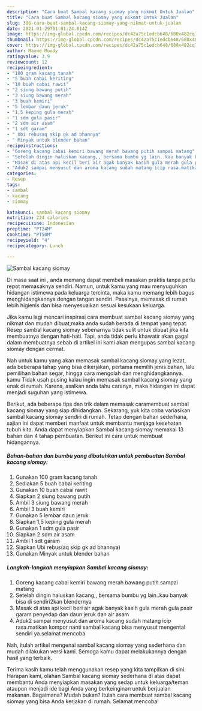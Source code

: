 ```yaml
---
description: "Cara buat Sambal kacang siomay yang nikmat Untuk Jualan"
title: "Cara buat Sambal kacang siomay yang nikmat Untuk Jualan"
slug: 306-cara-buat-sambal-kacang-siomay-yang-nikmat-untuk-jualan
date: 2021-01-29T01:01:24.014Z
image: https://img-global.cpcdn.com/recipes/dc42a75c1edcb648/680x482cq70/sambal-kacang-siomay-foto-resep-utama.jpg
thumbnail: https://img-global.cpcdn.com/recipes/dc42a75c1edcb648/680x482cq70/sambal-kacang-siomay-foto-resep-utama.jpg
cover: https://img-global.cpcdn.com/recipes/dc42a75c1edcb648/680x482cq70/sambal-kacang-siomay-foto-resep-utama.jpg
author: Mayme Moody
ratingvalue: 3.9
reviewcount: 12
recipeingredient:
- "100 gram kacang tanah"
- "5 buah cabai keriting"
- "10 buah cabai rawit"
- "2 siung bawang putih"
- "3 siung bawang merah"
- "3 buah kemiri"
- "5 lembar daun jeruk"
- "1,5 keping gula merah"
- "1 sdm gula pasir"
- "2 sdm air asam"
- "1 sdt garam"
- " Ubi rebusaq skip gk ad bhannya"
- " Minyak untuk blender bahan"
recipeinstructions:
- "Goreng kacang cabai kemiri bawang merah bawang putih sampai matang"
- "Setelah dingin haluskan kacang,, bersama bumbu yg lain..kau banyak bisa di sendiri2kan blendernya"
- "Masak di atas api kecil beri air agak banyak kasih gula merah gula pasir garam penyedap dan daun jeruk dan air asam"
- "Aduk2 sampai menyusut dan aroma kacang sudah matang icip rasa.matikan kompor nanti sambal kacang bisa menyusut mengental sendiri ya.selamat mencoba"
categories:
- Resep
tags:
- sambal
- kacang
- siomay

katakunci: sambal kacang siomay 
nutrition: 224 calories
recipecuisine: Indonesian
preptime: "PT24M"
cooktime: "PT50M"
recipeyield: "4"
recipecategory: Lunch

---
```



![Sambal kacang siomay](https://img-global.cpcdn.com/recipes/dc42a75c1edcb648/680x482cq70/sambal-kacang-siomay-foto-resep-utama.jpg)

Di masa  saat ini , anda memang dapat membeli masakan praktis tanpa perlu repot memasaknya sendiri. Namun, untuk kamu yang mau menyuguhkan hidangan istimewa pada keluarga tercinta, maka kamu memang lebih bagus menghidangkannya dengan tangan sendiri. Pasalnya, memasak di rumah lebih higienis dan bisa menyesuaikan sesuai kesukaan keluarga.

Jika kamu lagi mencari inspirasi cara membuat sambal kacang siomay yang nikmat dan mudah dibuat,maka anda sudah berada di tempat yang tepat. Resep sambal kacang siomay  sebenarnya tidak sulit untuk dibuat jika kita membuatnya dengan hati-hati. Tapi, anda tidak perlu khawatir akan gagal dalam membuatnya 
sebab di artikel ini kami akan mengupas sambal kacang siomay dengan cermat.  



Nah untuk kamu yang akan memasak sambal kacang siomay yang lezat, ada beberapa tahap yang bisa dikerjakan, pertama memilih jenis bahan, lalu pemilihan bahan segar, hingga cara mengolah dan menghidangkannya. kamu Tidak usah pusing kalau ingin memasak sambal kacang siomay yang enak di rumah. Karena, asalkan anda  tahu caranya, maka hidangan ini dapat menjadi suguhan yang istimewa.

Berikut, ada beberapa tips dan trik dalam memasak caramembuat sambal kacang siomay yang siap dihidangkan. Sekarang, yuk kita coba variasikan sambal kacang siomay sendiri di rumah. Tetap dengan bahan sederhana, sajian ini dapat memberi manfaat untuk membantu menjaga kesehatan tubuh kita. Anda dapat menyiapkan Sambal kacang siomay memakai 13 bahan dan 4 tahap pembuatan. Berikut ini cara untuk membuat hidangannya.

<!--inarticleads1-->

##### Bahan-bahan dan bumbu yang dibutuhkan untuk pembuatan Sambal kacang siomay:

1. Gunakan 100 gram kacang tanah
1. Sediakan 5 buah cabai keriting
1. Gunakan 10 buah cabai rawit
1. Siapkan 2 siung bawang putih
1. Ambil 3 siung bawang merah
1. Ambil 3 buah kemiri
1. Gunakan 5 lembar daun jeruk
1. Siapkan 1,5 keping gula merah
1. Gunakan 1 sdm gula pasir
1. Siapkan 2 sdm air asam
1. Ambil 1 sdt garam
1. Siapkan  Ubi rebus(aq skip gk ad bhannya)
1. Gunakan  Minyak untuk blender bahan




<!--inarticleads2-->

##### Langkah-langkah menyiapkan Sambal kacang siomay:

1. Goreng kacang cabai kemiri bawang merah bawang putih sampai matang
1. Setelah dingin haluskan kacang,, bersama bumbu yg lain..kau banyak bisa di sendiri2kan blendernya
1. Masak di atas api kecil beri air agak banyak kasih gula merah gula pasir garam penyedap dan daun jeruk dan air asam
1. Aduk2 sampai menyusut dan aroma kacang sudah matang icip rasa.matikan kompor nanti sambal kacang bisa menyusut mengental sendiri ya.selamat mencoba




Nah, itulah artikel mengenai  sambal kacang siomay  yang sederhana dan mudah dilakukan versi kami. Semoga kamu dapat melakukannya dengan hasil yang terbaik. 

Terima kasih kamu telah menggunakan resep yang kita tampilkan di sini. Harapan kami, olahan  Sambal kacang siomay sederhana di atas dapat membantu Anda menyiapkan masakan yang sedap untuk keluarga/teman ataupun menjadi ide bagi Anda yang berkeinginan untuk berjualan makanan. Bagaimana? Mudah bukan? Itulah cara membuat sambal kacang siomay yang bisa Anda kerjakan di rumah. Selamat mencoba!

